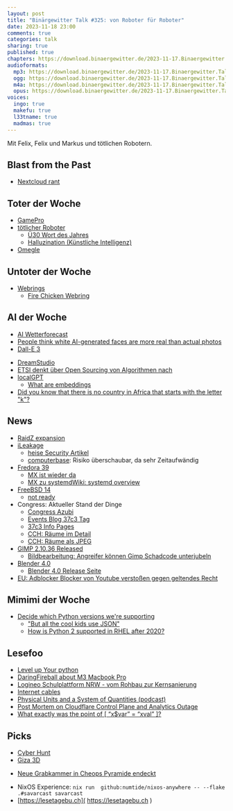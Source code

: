```yaml
---
layout: post
title: "Binärgewitter Talk #325: von Roboter für Roboter"
date: 2023-11-18 23:00
comments: true
categories: talk
sharing: true
published: true
chapters: https://download.binaergewitter.de/2023-11-17.Binaergewitter.Talk.325.chapters.txt
audioformats:
  mp3: https://download.binaergewitter.de/2023-11-17.Binaergewitter.Talk.325.mp3
  ogg: https://download.binaergewitter.de/2023-11-17.Binaergewitter.Talk.325.ogg
  m4a: https://download.binaergewitter.de/2023-11-17.Binaergewitter.Talk.325.m4a
  opus: https://download.binaergewitter.de/2023-11-17.Binaergewitter.Talk.325.opus
voices:
  ingo: true
  makefu: true
  l33tname: true
  madmas: true
---
```

Mit Felix, Felix und Markus und tötlichen Robotern.

## Blast from the Past

- [Nextcloud rant]( https://blog.binaergewitter.de/2023/11/02/binaergewitter-talk-number-324-keller#isso-2334 )

## Toter der Woche
- [GamePro]( https://www.gamestar.de/artikel/byebye-gamepro-magazin,3403495.html )
- [tötlicher Roboter](https://www.heise.de/news/Verwechslung-mit-Gemuesekiste-Roboter-toetet-Techniker-9357055.html )
  - [Ü30 Wort des Jahres]( https://arstechnica.com/information-technology/2023/11/thanks-to-ai-hallucinate-is-cambridge-dictionarys-word-of-the-year-for-2023/ )
  - [Halluzination (Künstliche Intelligenz)]( https://de.wikipedia.org/wiki/Halluzination_(K%C3%BCnstliche_Intelligenz) )
- [Omegle]( https://www.omegle.com/ )

## Untoter der Woche
- [Webrings]( https://arne.me/articles/we-need-to-bring-back-webrings )
  * [Fire Chicken Webring]( https://github.com/bahlo/firechicken.club )

## AI der Woche

- [AI Wetterforecast]( https://arstechnica.com/science/2023/11/ai-outperforms-conventional-weather-forecasting-for-the-first-time-google-study/ )
- [People think white AI-generated faces are more real than actual photos]( https://arstechnica.com/information-technology/2023/11/people-think-white-ai-generated-faces-are-more-real-than-actual-photos-study-says/ )
- [Dall-E 3]( https://arstechnica.com/information-technology/2023/11/from-toy-to-tool-dall-e-3-is-a-wake-up-call-for-visual-artists-and-the-rest-of-us/ )
 * [DreamStudio]( https://beta.dreamstudio.ai/generate )
 * [ETSI denkt über Open Sourcing von Algorithmen nach]( https://www.theregister.com/2023/10/12/etsi_tetra_open_source/ )
 * [localGPT]( https://github.com/PromtEngineer/localGPT )
   * [What are embeddings]( https://simonwillison.net/2023/Oct/23/embeddings/ )
* [Did you know that there is no country in Africa that starts with the letter "k"?]( https://news.ycombinator.com/item?id=37145312 )

## News

- [RaidZ expansion]( https://github.com/openzfs/zfs/pull/15022 )
- [iLeakage]( https://ileakage.com/ )
  * [heise Security Artikel]( https://www.heise.de/news/iLeakage-Schutz-vor-Spectre-Seitenkanalangriff-in-Safari-unzureichend-9344659.html )
  * [computerbase]( https://www.computerbase.de/2023-10/ileakage-x-safari-spectre-nun-auch-bei-apple-cpus-ein-thema/ ): Risiko überschaubar, da sehr Zeitaufwändig
- [Fredora 39]( https://www.theregister.com/2023/11/09/fedora_39_released/ )
  - [MX ist wieder da]( https://forums.theregister.com/forum/all/2023/11/09/fedora_39_released/ )
  - [MX zu systemd]( https://mxlinux.org/wiki/system/systemd/ )[Wiki: systemd overview]( https://mxlinux.org/wiki/system/systemd-overview/ )
- [FreeBSD 14]( https://www.freebsd.org/releases/14.0R/schedule/ )
  * [not ready]( https://lists.freebsd.org/archives/freebsd-stable/2023-November/001662.html )
- Congress: Aktueller Stand der Dinge
  * [Congress Azubi](https://chaos.social/@piko/111393028837167828)
  * [Events Blog 37c3 Tag]( https://events.ccc.de/category/37c3/ )
  * [37c3 Info Pages]( https://events.ccc.de/congress/2023/infos/ )
  * [CCH: Räume im Detail]( https://www.cch.de/planen/raeume-flaechen/unsere-raeume-im-detail )
  * [CCH: Räume als JPEG]( https://www.cch.de/planen/raeume-flaechen/auf-einen-blick )
- [GIMP 2.10.36 Released]( https://www.gimp.org/news/2023/11/07/gimp-2-10-36-released/ )
  * [Bildbearbeitung: Angreifer können Gimp Schadcode unterjubeln]( https://www.heise.de/news/Bildbearbeitung-Angreifer-koennen-Gimp-Schadcode-unterjubeln-9531394.html )
- [ Blender 4.0]( https://wiki.blender.org/wiki/Reference/Release_Notes/4.0 )
  * [Blender 4.0 Release Seite]( https://www.blender.org/download/releases/4-0/ )
- [EU: Adblocker Blocker von Youtube verstoßen gegen geltendes Recht]( https://www.wired.com/story/youtube-ad-blocker-detection-eu-privacy-law/ )

## Mimimi der Woche
- [Decide which Python versions we're supporting]( https://github.com/google/flatbuffers/issues/6329 )
  - ["But all the cool kids use JSON"]( https://flatbuffers.dev/ )
  - [How is Python 2 supported in RHEL after 2020?]( https://access.redhat.com/solutions/4455511 )

## Lesefoo

- [Level up Your python]( https://henryiii.github.io/level-up-your-python/notebooks/0%20Intro.html )
- [DaringFireball about M3 Macbook Pro]( https://daringfireball.net/2023/11/the_2023_m3_macbook_pros )
- [Logineo Schulplattform NRW - vom Rohbau zur Kernsanierung]( https://www.heise.de/hintergrund/Missing-Link-Schulplattform-Logineo-NRW-vom-Rohbau-zur-Kernsanierung-9329370.html )
- [Internet cables]( https://www.cnet.com/home/internet/features/the-secret-life-of-the-500-cables-that-run-the-internet/ )
- [Physical Units and a System of Quantities (podcast)]( https://cppcast.com/physical_units_and_a_system_of_quantities/ )
- [Post Mortem on Cloudflare Control Plane and Analytics Outage]( https://blog.cloudflare.com/post-mortem-on-cloudflare-control-plane-and-analytics-outage/ )
- [What exactly was the point of [ “x$var” = “xval” ]?]( https://www.vidarholen.net/contents/blog/?p=1035 )

## Picks

- [Cyber Hunt]( https://cyb.farm/newgame.html )
- [Giza 3D]( http://giza.fas.harvard.edu/giza3d/ )
* [Neue Grabkammer in Cheops Pyramide endeckt]( https://www.tagesschau.de/wissen/forschung/cheops-pyramide-neuer-raum-entdeckt-aegypten-101.html )
- NixOS Experience: `nix run  github:numtide/nixos-anywhere -- --flake .#savarcast savarcast`
- [https://lesetagebu.ch]( https://lesetagebu.ch )
